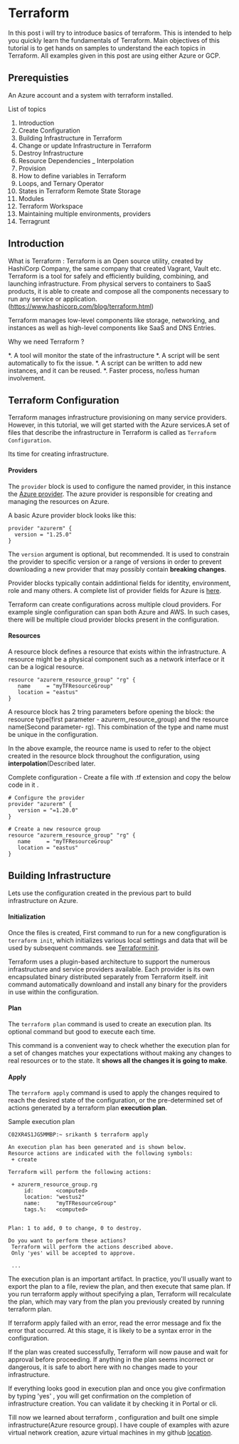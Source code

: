 # Terraform

In this post i will try to introduce basics of terraform. This is intended to help you quickly learn the fundamentals of Terraform. Main objectives of this tutorial is to get hands on samples to understand the each topics in Terraform. All examples given in this post are using either Azure or GCP. 

## Prerequisties
An Azure account and a system with terraform installed.

List of topics 

 1. Introduction
 2. Create Configuration
 3. Building Infrastructure in Terraform
 4. Change or update Infrastructure in Terraform
 5. Destroy Infrastructure 
 6. Resource Dependencies _ Interpolation
 7. Provision
 8. How to define variables in Terraform
 9. Loops, and Ternary Operator
10. States in Terraform Remote State Storage 
11. Modules
12. Terraform Workspace
13. Maintaining multiple environments, providers
14. Terragrunt


## Introduction

What is Terraform : Terraform is an Open source utility, created by HashiCorp Company, the same company that created Vagrant, Vault etc. Terraform is a tool for safely and efficiently building, combining, and launching infrastructure. From physical servers to containers to SaaS products, it is able to create and compose all the components necessary to run any service or application. (https://www.hashicorp.com/blog/terraform.html)

Terraform manages low-level components like storage, networking, and instances as well as high-level components like SaaS and DNS Entries.

Why we need Terraform ? 
   
  *. A tool will monitor the state of the infrastructure 
  *. A script will be sent automatically to fix the issue.
  *. A script can be written to add new instances, and it can be reused.
  *. Faster process, no/less human involvement.
  

## Terraform Configuration

Terraform manages infrastructure provisioning on many service providers. However, in this tutorial, we will get started with the Azure services.A set of files that describe the infrastructure in Terraform is called as `Terraform Configuration`.

Its time for creating infrastructure.

#### Providers ####
 The `provider` block is used to configure the named provider, in this instance the [Azure provider](https://www.terraform.io/docs/providers/azurerm/index.html). The azure provider is responsible for creating and managing the resources on Azure.
 
 A basic Azure provider block looks like this: 

```
provider "azurerm" {
  version = "1.25.0"
}
 ```
 The `version` argument is optional, but recommended. It is used to constrain the provider to specific version or a range of versions in order to prevent downloading a new provider that may possibly contain **breaking changes**.
 
Provider blocks typically contain addintional fields for identity, environment, role and many others. A complete list of provider fields for Azure is [here](https://www.terraform.io/docs/providers/azurerm/index.html#argument-reference).

Terraform can create configurations across multiple cloud providers. For example single configuration can span both Azure and AWS. In such cases, there will be multiple cloud provider blocks present in the configuration.
   
#### Resources ####
  
A resource block defines a resource that exists within the infrastructure. A resource might be a physical component such as a network interface or it can be a logical resource. 

```
resource "azurerm_resource_group" "rg" {
   name     = "myTFResourceGroup"
   location = "eastus"
}
```

A resource block has 2 tring parameters before opening the block: the resource type(first parameter - azurerm_resource_group) and the resource name(Second parameter- rg). This combination of the type and name must be unique in the configuration. 

In the above example, the reource name is used to refer to the object created in the resource block throughout the configuration, using **interpolation**(Described later.

Complete configuration - Create a file with .tf extension and copy the below code in it . 

```
# Configure the provider
provider "azurerm" {
   version = "=1.20.0"
}

# Create a new resource group
resource "azurerm_resource_group" "rg" {
   name     = "myTFResourceGroup"
   location = "eastus"
}
```

## Building Infrastructure 

Lets use the configuration created in the previous part to build infrastructure on Azure. 

#### Initialization ####

Once the files is created, First command to run for a new congfiguration is ``terraform init``, which initializes various local settings and data that will be used by subsequent commands. see [Terraform:init](https://www.terraform.io/docs/commands/init.html).

Terraform uses a plugin-based architecture to support the numerous infrastructure and service providers available. Each provider is its own encapsulated binary distributed separately from Terraform itself. init command automatically downloand and install any binary for the providers in use within the configuration. 


#### Plan #### 

The ``terraform plan`` command is used to create an execution plan. Its optional command but good to execute each time.

This command is a convenient way to check whether the execution plan for a set of changes matches your expectations without making any changes to real resources or to the state. It **shows all the changes it is going to make**.

#### Apply ####

The ``terraform apply`` command is used to apply the changes required to reach the desired state of the configuration, or the pre-determined set of actions generated by a terraform plan **execution plan**.

Sample execution plan

```
C02XR4S1JG5MMBP:~ srikanth $ terraform apply

An execution plan has been generated and is shown below.
Resource actions are indicated with the following symbols:
 + create

Terraform will perform the following actions:

 + azurerm_resource_group.rg
     id:       <computed>
     location: "westus2"
     name:     "myTFResourceGroup"
     tags.%:   <computed>


Plan: 1 to add, 0 to change, 0 to destroy.

Do you want to perform these actions?
 Terraform will perform the actions described above.
 Only 'yes' will be accepted to approve.

 ...

```
The execution plan is an important artifact. In practice, you'll usually want to export the plan to a file, review the plan, and then execute that same plan. If you run terraform apply without specifying a plan, Terraform will recalculate the plan, which may vary from the plan you previously created by running terraform plan.

If terraform apply failed with an error, read the error message and fix the error that occurred. At this stage, it is likely to be a syntax error in the configuration.

If the plan was created successfully, Terraform will now pause and wait for approval before proceeding. If anything in the plan seems incorrect or dangerous, it is safe to abort here with no changes made to your infrastructure.


If everything looks good in execution plan and once you give confirmation by typing 'yes' , you will get confirmation on the completion of infrastructure creation. You can validate it by checking it in Portal or cli.

Till now we learned about terraform , configuration and built one simple infrastructure(Azure resource group). I have couple of examples with azure virtual network creation, azure virtual machines in my github [location](https://github.com/Srikanthshetty/terraform/tree/master/azure/basicexamples).


